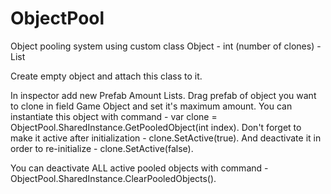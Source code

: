 # ObjectPool
Object pooling system using custom class Object - int (number of clones) - List

Create empty object and attach this class to it.

In inspector add new Prefab Amount Lists. Drag prefab of object you want to clone in field Game Object and set it's maximum amount.
You can instantiate this object with command - var clone = ObjectPool.SharedInstance.GetPooledObject(int index).
Don't forget to make it active after initialization - clone.SetActive(true).
And deactivate it in order to re-initialize - clone.SetActive(false).

You can deactivate ALL active pooled objects with command - ObjectPool.SharedInstance.ClearPooledObjects().
